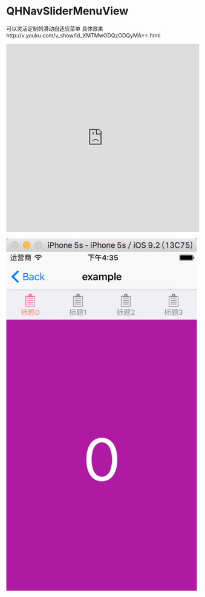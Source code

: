 # QHNavSliderMenuView
可以灵活定制的滑动自适应菜单
具体效果http://v.youku.com/v_show/id_XMTMwODQzODQyMA==.html


<iframe height=498 width=510 src="http://v.youku.com/v_show/id_XMTMwODQzODQyMA==.html" frameborder=0 allowfullscreen></iframe>

![image height=500 width=360](https://github.com/735850697/QHNavSliderMenuView/blob/master/屏幕快照%202016-01-21%20下午4.35.09.png) 
